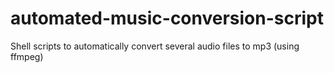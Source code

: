 # automated-music-conversion-script
Shell scripts to automatically convert several audio files to mp3 (using ffmpeg)
